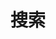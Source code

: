 ---
menu: main
weight: 30

title: 搜索
# url: "/archive"
layout: search
summary: search
# description: "Description for Search"
placeholder: 搜索文章

hideTags: false  # 是否隐藏标签
tagsTitle: 标签 # 标签标题
hideSeries: false # 是否隐藏系列
seriesTitle: 系列 # 系列标题
---
